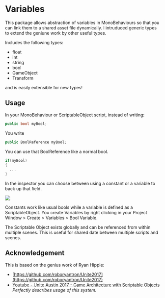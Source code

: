 # Variables

This package allows abstraction of variables in MonoBehaviours so that you can link them to a shared asset file dynamically. I intruduced generic types to extend the geniune work by other useful types.

Includes the following types:
- float
- int
- string
- bool
- GameObject
- Transform

and is easily extensible for new types!

## Usage

In your MonoBehaviour or ScriptableObject script, instead of writing:

``` cs
public bool myBool;
```

You write

``` cs
public BoolReference myBool;
```

You can use that BoolReference like a normal bool.

``` cs
if(myBool)
{
  ...  
}
```

In the inspector you can choose between using a constant or a variable to back up that field. 

![](https://s18.postimg.org/ugfxc3sd5/image.png)

Constants work like usual bools while a variable is defined as a ScriptableObject. You create Variables by right clicking in your Project Window > Create > Variables > Bool Variable.

The Scriptable Object exists globally and can be referenced from within multiple scenes. This is useful for shared date between multiple scripts and scenes.

## Acknowledgement

This is based on the genius work of Ryan Hipple:

- [https://github.com/roboryantron/Unite2017](https://github.com/roboryantron/Unite2017)
- [Youtube - Unite Austin 2017 - Game Architecture with Scriptable Objects](https://www.youtube.com/watch?v=raQ3iHhE_Kk&t=3244s) *Perfectly describes usage of this system.*
